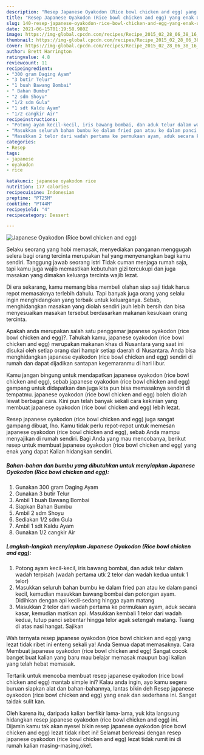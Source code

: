 ```yaml
---
description: "Resep Japanese Oyakodon (Rice bowl chicken and egg) yang enak Untuk Jualan"
title: "Resep Japanese Oyakodon (Rice bowl chicken and egg) yang enak Untuk Jualan"
slug: 140-resep-japanese-oyakodon-rice-bowl-chicken-and-egg-yang-enak-untuk-jualan
date: 2021-06-15T01:19:58.980Z
image: https://img-global.cpcdn.com/recipes/Recipe_2015_02_28_06_38_16_711_8ecaf30a0ed79557a13a/680x482cq70/japanese-oyakodon-rice-bowl-chicken-and-egg-foto-resep-utama.jpg
thumbnail: https://img-global.cpcdn.com/recipes/Recipe_2015_02_28_06_38_16_711_8ecaf30a0ed79557a13a/680x482cq70/japanese-oyakodon-rice-bowl-chicken-and-egg-foto-resep-utama.jpg
cover: https://img-global.cpcdn.com/recipes/Recipe_2015_02_28_06_38_16_711_8ecaf30a0ed79557a13a/680x482cq70/japanese-oyakodon-rice-bowl-chicken-and-egg-foto-resep-utama.jpg
author: Brett Harrington
ratingvalue: 4.8
reviewcount: 11
recipeingredient:
- "300 gram Daging Ayam"
- "3 butir Telur"
- "1 buah Bawang Bombai"
- " Bahan Bumbu"
- "2 sdm Shoyu"
- "1/2 sdm Gula"
- "1 sdt Kaldu Ayam"
- "1/2 cangkir Air"
recipeinstructions:
- "Potong ayam kecil-kecil, iris bawang bombai, dan aduk telur dalam wadah terpisah (wadah pertama utk 2 telor dan wadah kedua untuk 1 telor)"
- "Masukkan seluruh bahan bumbu ke dalam fried pan atau ke dalam panci kecil, kemudian masukkan bawang bombai dan potongan ayam. Didihkan dengan api kecil-sedang hingga ayam matang"
- "Masukkan 2 telor dari wadah pertama ke permukaan ayam, aduk secara kasar, kemudian matikan api. Masukkan kembali 1 telor dari wadah kedua, tutup panci sebentar hingga telor agak setengah matang. Tuang di atas nasi hangat. Sajikan"
categories:
- Resep
tags:
- japanese
- oyakodon
- rice

katakunci: japanese oyakodon rice 
nutrition: 177 calories
recipecuisine: Indonesian
preptime: "PT25M"
cooktime: "PT44M"
recipeyield: "4"
recipecategory: Dessert

---
```



![Japanese Oyakodon (Rice bowl chicken and egg)](https://img-global.cpcdn.com/recipes/Recipe_2015_02_28_06_38_16_711_8ecaf30a0ed79557a13a/680x482cq70/japanese-oyakodon-rice-bowl-chicken-and-egg-foto-resep-utama.jpg)

Selaku seorang yang hobi memasak, menyediakan panganan menggugah selera bagi orang tercinta merupakan hal yang menyenangkan bagi kamu sendiri. Tanggung jawab seorang istri Tidak cuman menjaga rumah saja, tapi kamu juga wajib memastikan kebutuhan gizi tercukupi dan juga masakan yang dimakan keluarga tercinta wajib lezat.

Di era  sekarang, kamu memang bisa membeli olahan siap saji tidak harus repot memasaknya terlebih dahulu. Tapi banyak juga orang yang selalu ingin menghidangkan yang terbaik untuk keluarganya. Sebab, menghidangkan masakan yang diolah sendiri jauh lebih bersih dan bisa menyesuaikan masakan tersebut berdasarkan makanan kesukaan orang tercinta. 



Apakah anda merupakan salah satu penggemar japanese oyakodon (rice bowl chicken and egg)?. Tahukah kamu, japanese oyakodon (rice bowl chicken and egg) merupakan makanan khas di Nusantara yang saat ini disukai oleh setiap orang dari hampir setiap daerah di Nusantara. Anda bisa menghidangkan japanese oyakodon (rice bowl chicken and egg) sendiri di rumah dan dapat dijadikan santapan kegemaranmu di hari libur.

Kamu jangan bingung untuk mendapatkan japanese oyakodon (rice bowl chicken and egg), sebab japanese oyakodon (rice bowl chicken and egg) gampang untuk didapatkan dan juga kita pun bisa memasaknya sendiri di tempatmu. japanese oyakodon (rice bowl chicken and egg) boleh diolah lewat berbagai cara. Kini pun telah banyak sekali cara kekinian yang membuat japanese oyakodon (rice bowl chicken and egg) lebih lezat.

Resep japanese oyakodon (rice bowl chicken and egg) juga sangat gampang dibuat, lho. Kamu tidak perlu repot-repot untuk memesan japanese oyakodon (rice bowl chicken and egg), sebab Anda mampu menyajikan di rumah sendiri. Bagi Anda yang mau mencobanya, berikut resep untuk membuat japanese oyakodon (rice bowl chicken and egg) yang enak yang dapat Kalian hidangkan sendiri.

<!--inarticleads1-->

##### Bahan-bahan dan bumbu yang dibutuhkan untuk menyiapkan Japanese Oyakodon (Rice bowl chicken and egg):

1. Gunakan 300 gram Daging Ayam
1. Gunakan 3 butir Telur
1. Ambil 1 buah Bawang Bombai
1. Siapkan  Bahan Bumbu
1. Ambil 2 sdm Shoyu
1. Sediakan 1/2 sdm Gula
1. Ambil 1 sdt Kaldu Ayam
1. Gunakan 1/2 cangkir Air




<!--inarticleads2-->

##### Langkah-langkah menyiapkan Japanese Oyakodon (Rice bowl chicken and egg):

1. Potong ayam kecil-kecil, iris bawang bombai, dan aduk telur dalam wadah terpisah (wadah pertama utk 2 telor dan wadah kedua untuk 1 telor)
1. Masukkan seluruh bahan bumbu ke dalam fried pan atau ke dalam panci kecil, kemudian masukkan bawang bombai dan potongan ayam. Didihkan dengan api kecil-sedang hingga ayam matang
1. Masukkan 2 telor dari wadah pertama ke permukaan ayam, aduk secara kasar, kemudian matikan api. Masukkan kembali 1 telor dari wadah kedua, tutup panci sebentar hingga telor agak setengah matang. Tuang di atas nasi hangat. Sajikan




Wah ternyata resep japanese oyakodon (rice bowl chicken and egg) yang lezat tidak ribet ini enteng sekali ya! Anda Semua dapat memasaknya. Cara Membuat japanese oyakodon (rice bowl chicken and egg) Sangat cocok banget buat kalian yang baru mau belajar memasak maupun bagi kalian yang telah hebat memasak.

Tertarik untuk mencoba membuat resep japanese oyakodon (rice bowl chicken and egg) mantab simple ini? Kalau anda ingin, ayo kamu segera buruan siapkan alat dan bahan-bahannya, lantas bikin deh Resep japanese oyakodon (rice bowl chicken and egg) yang enak dan sederhana ini. Sangat taidak sulit kan. 

Oleh karena itu, daripada kalian berfikir lama-lama, yuk kita langsung hidangkan resep japanese oyakodon (rice bowl chicken and egg) ini. Dijamin kamu tak akan nyesel bikin resep japanese oyakodon (rice bowl chicken and egg) lezat tidak ribet ini! Selamat berkreasi dengan resep japanese oyakodon (rice bowl chicken and egg) lezat tidak rumit ini di rumah kalian masing-masing,oke!.

